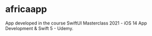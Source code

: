 # africaapp
App developed in the course SwiftUI Masterclass 2021 - iOS 14 App Development &amp; Swift 5 - Udemy.

